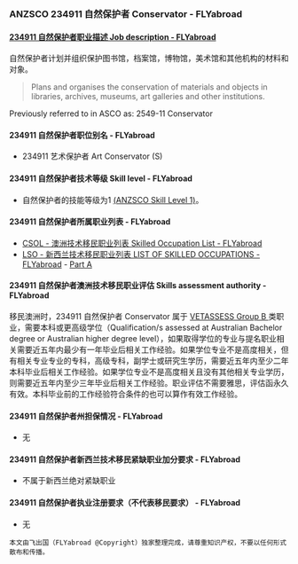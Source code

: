 ### ANZSCO 234911 自然保护者 Conservator - FLYabroad ###

#### [234911 自然保护者职业描述 Job description - FLYabroad](http://www.flyabroadvisa.com/anzsco/2349.html#234911)

自然保护者计划并组织保护图书馆，档案馆，博物馆，美术馆和其他机构的材料和对象。 

> Plans and organises the conservation of materials and objects in libraries, archives, museums, art galleries and other institutions.

Previously referred to in ASCO as:
2549-11 Conservator

#### 234911 自然保护者职位别名 - FLYabroad
 
- 234911	 艺术保护者 Art Conservator (S)

#### 234911 自然保护者技术等级 Skill level - FLYabroad

- 自然保护者的技能等级为1 [(ANZSCO Skill Level 1)](http://www.flyabroadvisa.com/anzsco/)。

#### 234911 自然保护者所属职业列表 - FLYabroad

- [CSOL - 澳洲技术移民职业列表 Skilled Occupation List - FLYabroad](http://www.flyabroadvisa.com/sol/)
- [LSO - 新西兰技术移民职业列表 LIST OF SKILLED OCCUPATIONS - FLYabroad](http://nz.flyabroadvisa.com/lso/) - [Part A](parta)

#### 234911 自然保护者澳洲技术移民职业评估 Skills assessment authority - FLYabroad

移民澳洲时，234911 自然保护者 Conservator 属于 [VETASSESS Group B ](http://www.flyabroadvisa.com/ass/vetassess.html)类职业，需要本科或更高级学位（Qualification/s assessed at Australian Bachelor degree or Australian higher degree level），如果取得学位的专业与提名职业相关需要近五年内最少有一年毕业后相关工作经验。如果学位专业不是高度相关，但有相关专业专业的专科，高级专科，副学士或研究生学历，需要近五年内至少二年本科毕业后相关工作经验。如果学位专业不是高度相关且没有其他相关专业学历，则需要近五年内至少三年毕业后相关工作经验。职业评估不需要雅思，评估函永久有效。本科毕业前的工作经验符合条件的也可以算作有效工作经验。

#### 234911 自然保护者州担保情况 - FLYabroad

- 无

#### 234911 自然保护者新西兰技术移民紧缺职业加分要求 - FLYabroad

- 不属于新西兰绝对紧缺职业

#### 234911 自然保护者执业注册要求（不代表移民要求） - FLYabroad

- 无

`本文由飞出国（FLYabroad @Copyright）独家整理完成，请尊重知识产权，不要以任何形式散布和传播。`
